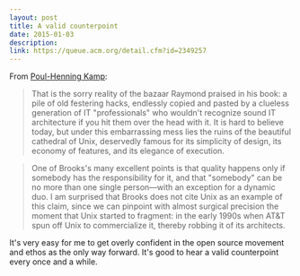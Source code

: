 ```yaml
---
layout: post
title: A valid counterpoint
date: 2015-01-03
description: 
link: https://queue.acm.org/detail.cfm?id=2349257
---
```

From [Poul-Henning Kamp](https://queue.acm.org/detail.cfm?id=2349257):

>That is the sorry reality of the bazaar Raymond praised in his book: a pile of old festering hacks, endlessly copied and pasted by a clueless generation of IT "professionals" who wouldn't recognize sound IT architecture if you hit them over the head with it. It is hard to believe today, but under this embarrassing mess lies the ruins of the beautiful cathedral of Unix, deservedly famous for its simplicity of design, its economy of features, and its elegance of execution.

>One of Brooks's many excellent points is that quality happens only if somebody has the responsibility for it, and that "somebody" can be no more than one single person—with an exception for a dynamic duo. I am surprised that Brooks does not cite Unix as an example of this claim, since we can pinpoint with almost surgical precision the moment that Unix started to fragment: in the early 1990s when AT&T spun off Unix to commercialize it, thereby robbing it of its architects.

It's very easy for me to get overly confident in the open source movement and ethos as the only way forward. It's good to hear a valid counterpoint every once and a while.